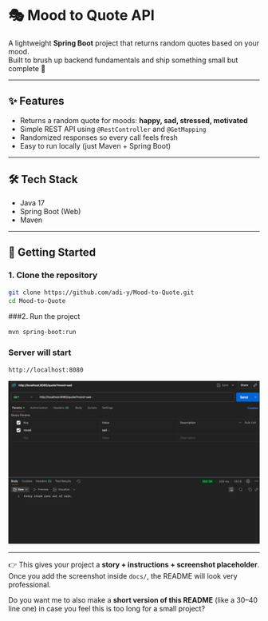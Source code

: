 # 🎭 Mood to Quote API

A lightweight **Spring Boot** project that returns random quotes based on your mood.  
Built to brush up backend fundamentals and ship something small but complete 🚀  

---

## ✨ Features
- Returns a random quote for moods: **happy, sad, stressed, motivated**  
- Simple REST API using `@RestController` and `@GetMapping`  
- Randomized responses so every call feels fresh  
- Easy to run locally (just Maven + Spring Boot)  

---

## 🛠️ Tech Stack
- Java 17  
- Spring Boot (Web)  
- Maven  

---

## 🚀 Getting Started

### 1. Clone the repository
```bash
git clone https://github.com/adi-y/Mood-to-Quote.git
cd Mood-to-Quote

```

###2. Run the project
```bash
mvn spring-boot:run
```

### Server will start
```bash
http://localhost:8080
```

![Mood to Quote API Screenshot](docs/postman.png)



---

👉 This gives your project a **story + instructions + screenshot placeholder**.  
Once you add the screenshot inside `docs/`, the README will look very professional.  

Do you want me to also make a **short version of this README** (like a 30–40 line one) in case you feel this is too long for a small project?


